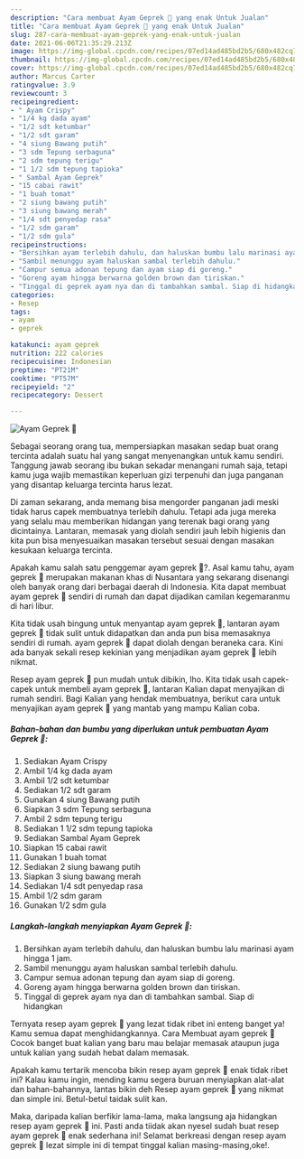 ```yaml
---
description: "Cara membuat Ayam Geprek 🍗 yang enak Untuk Jualan"
title: "Cara membuat Ayam Geprek 🍗 yang enak Untuk Jualan"
slug: 287-cara-membuat-ayam-geprek-yang-enak-untuk-jualan
date: 2021-06-06T21:35:29.213Z
image: https://img-global.cpcdn.com/recipes/07ed14ad485bd2b5/680x482cq70/ayam-geprek-🍗-foto-resep-utama.jpg
thumbnail: https://img-global.cpcdn.com/recipes/07ed14ad485bd2b5/680x482cq70/ayam-geprek-🍗-foto-resep-utama.jpg
cover: https://img-global.cpcdn.com/recipes/07ed14ad485bd2b5/680x482cq70/ayam-geprek-🍗-foto-resep-utama.jpg
author: Marcus Carter
ratingvalue: 3.9
reviewcount: 3
recipeingredient:
- " Ayam Crispy"
- "1/4 kg dada ayam"
- "1/2 sdt ketumbar"
- "1/2 sdt garam"
- "4 siung Bawang putih"
- "3 sdm Tepung serbaguna"
- "2 sdm tepung terigu"
- "1 1/2 sdm tepung tapioka"
- " Sambal Ayam Geprek"
- "15 cabai rawit"
- "1 buah tomat"
- "2 siung bawang putih"
- "3 siung bawang merah"
- "1/4 sdt penyedap rasa"
- "1/2 sdm garam"
- "1/2 sdm gula"
recipeinstructions:
- "Bersihkan ayam terlebih dahulu, dan haluskan bumbu lalu marinasi ayam hingga 1 jam."
- "Sambil menunggu ayam haluskan sambal terlebih dahulu."
- "Campur semua adonan tepung dan ayam siap di goreng."
- "Goreng ayam hingga berwarna golden brown dan tiriskan."
- "Tinggal di geprek ayam nya dan di tambahkan sambal. Siap di hidangkan"
categories:
- Resep
tags:
- ayam
- geprek

katakunci: ayam geprek 
nutrition: 222 calories
recipecuisine: Indonesian
preptime: "PT21M"
cooktime: "PT57M"
recipeyield: "2"
recipecategory: Dessert

---
```



![Ayam Geprek 🍗](https://img-global.cpcdn.com/recipes/07ed14ad485bd2b5/680x482cq70/ayam-geprek-🍗-foto-resep-utama.jpg)

Sebagai seorang orang tua, mempersiapkan masakan sedap buat orang tercinta adalah suatu hal yang sangat menyenangkan untuk kamu sendiri. Tanggung jawab seorang ibu bukan sekadar menangani rumah saja, tetapi kamu juga wajib memastikan keperluan gizi terpenuhi dan juga panganan yang disantap keluarga tercinta harus lezat.

Di zaman  sekarang, anda memang bisa mengorder panganan jadi meski tidak harus capek membuatnya terlebih dahulu. Tetapi ada juga mereka yang selalu mau memberikan hidangan yang terenak bagi orang yang dicintainya. Lantaran, memasak yang diolah sendiri jauh lebih higienis dan kita pun bisa menyesuaikan masakan tersebut sesuai dengan masakan kesukaan keluarga tercinta. 



Apakah kamu salah satu penggemar ayam geprek 🍗?. Asal kamu tahu, ayam geprek 🍗 merupakan makanan khas di Nusantara yang sekarang disenangi oleh banyak orang dari berbagai daerah di Indonesia. Kita dapat membuat ayam geprek 🍗 sendiri di rumah dan dapat dijadikan camilan kegemaranmu di hari libur.

Kita tidak usah bingung untuk menyantap ayam geprek 🍗, lantaran ayam geprek 🍗 tidak sulit untuk didapatkan dan anda pun bisa memasaknya sendiri di rumah. ayam geprek 🍗 dapat diolah dengan beraneka cara. Kini ada banyak sekali resep kekinian yang menjadikan ayam geprek 🍗 lebih nikmat.

Resep ayam geprek 🍗 pun mudah untuk dibikin, lho. Kita tidak usah capek-capek untuk membeli ayam geprek 🍗, lantaran Kalian dapat menyajikan di rumah sendiri. Bagi Kalian yang hendak membuatnya, berikut cara untuk menyajikan ayam geprek 🍗 yang mantab yang mampu Kalian coba.

<!--inarticleads1-->

##### Bahan-bahan dan bumbu yang diperlukan untuk pembuatan Ayam Geprek 🍗:

1. Sediakan  Ayam Crispy
1. Ambil 1/4 kg dada ayam
1. Ambil 1/2 sdt ketumbar
1. Sediakan 1/2 sdt garam
1. Gunakan 4 siung Bawang putih
1. Siapkan 3 sdm Tepung serbaguna
1. Ambil 2 sdm tepung terigu
1. Sediakan 1 1/2 sdm tepung tapioka
1. Sediakan  Sambal Ayam Geprek
1. Siapkan 15 cabai rawit
1. Gunakan 1 buah tomat
1. Sediakan 2 siung bawang putih
1. Siapkan 3 siung bawang merah
1. Sediakan 1/4 sdt penyedap rasa
1. Ambil 1/2 sdm garam
1. Gunakan 1/2 sdm gula




<!--inarticleads2-->

##### Langkah-langkah menyiapkan Ayam Geprek 🍗:

1. Bersihkan ayam terlebih dahulu, dan haluskan bumbu lalu marinasi ayam hingga 1 jam.
1. Sambil menunggu ayam haluskan sambal terlebih dahulu.
1. Campur semua adonan tepung dan ayam siap di goreng.
1. Goreng ayam hingga berwarna golden brown dan tiriskan.
1. Tinggal di geprek ayam nya dan di tambahkan sambal. Siap di hidangkan




Ternyata resep ayam geprek 🍗 yang lezat tidak ribet ini enteng banget ya! Kamu semua dapat menghidangkannya. Cara Membuat ayam geprek 🍗 Cocok banget buat kalian yang baru mau belajar memasak ataupun juga untuk kalian yang sudah hebat dalam memasak.

Apakah kamu tertarik mencoba bikin resep ayam geprek 🍗 enak tidak ribet ini? Kalau kamu ingin, mending kamu segera buruan menyiapkan alat-alat dan bahan-bahannya, lantas bikin deh Resep ayam geprek 🍗 yang nikmat dan simple ini. Betul-betul taidak sulit kan. 

Maka, daripada kalian berfikir lama-lama, maka langsung aja hidangkan resep ayam geprek 🍗 ini. Pasti anda tiidak akan nyesel sudah buat resep ayam geprek 🍗 enak sederhana ini! Selamat berkreasi dengan resep ayam geprek 🍗 lezat simple ini di tempat tinggal kalian masing-masing,oke!.

